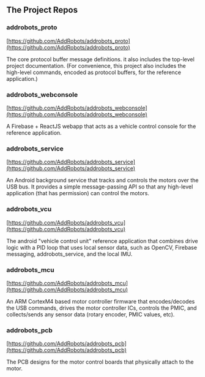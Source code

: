 ## The Project Repos

### addrobots_proto
[https://github.com/AddRobots/addrobots_proto](https://github.com/AddRobots/addrobots_proto)	 

The core protocol buffer message definitions. it also includes the top-level project documentation. (For convenience, this project also includes the high-level commands, encoded as protocol buffers, for the reference application.)

### addrobots_webconsole
[https://github.com/AddRobots/addrobots_webconsole](https://github.com/AddRobots/addrobots_webconsole)

A Firebase + ReactJS webapp that acts as a vehicle control console for the reference application.

### addrobots_service
[https://github.com/AddRobots/addrobots_service](https://github.com/AddRobots/addrobots_service)

An Android background service that tracks and controls the motors over the USB bus. It provides a simple message-passing API so that any high-level application (that has permission) can control the motors.

### addrobots_vcu
[https://github.com/AddRobots/addrobots_vcu](https://github.com/AddRobots/addrobots_vcu)

The android "vehicle control unit" reference application that combines drive logic with a PID loop that uses local sensor data, such as OpenCV, Firebase messaging, addrobots_service, and the local IMU.

### addrobots_mcu
[https://github.com/AddRobots/addrobots_mcu](https://github.com/AddRobots/addrobots_mcu)

An ARM CortexM4 based motor controller firmware that encodes/decodes the USB commands, drives the motor controller ICs, controls the PMIC, and collects/sends any sensor data (rotary encoder, PMIC values, etc).

### addrobots_pcb
[https://github.com/AddRobots/addrobots_pcb](https://github.com/AddRobots/addrobots_pcb)

The PCB designs for the motor control boards that physically attach to the motor.


